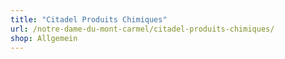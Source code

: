 ```yaml
---
title: "Citadel Produits Chimiques"
url: /notre-dame-du-mont-carmel/citadel-produits-chimiques/
shop: Allgemein
---
```

